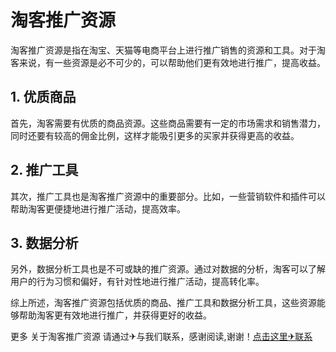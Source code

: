 # 淘客推广资源

淘客推广资源是指在淘宝、天猫等电商平台上进行推广销售的资源和工具。对于淘客来说，有一些资源是必不可少的，可以帮助他们更有效地进行推广，提高收益。

## 1. 优质商品

首先，淘客需要有优质的商品资源。这些商品需要有一定的市场需求和销售潜力，同时还要有较高的佣金比例，这样才能吸引更多的买家并获得更高的收益。

## 2. 推广工具

其次，推广工具也是淘客推广资源中的重要部分。比如，一些营销软件和插件可以帮助淘客更便捷地进行推广活动，提高效率。

## 3. 数据分析

另外，数据分析工具也是不可或缺的推广资源。通过对数据的分析，淘客可以了解用户的行为习惯和偏好，有针对性地进行推广活动，提高转化率。

综上所述，淘客推广资源包括优质的商品、推广工具和数据分析工具，这些资源能够帮助淘客更有效地进行推广，并获得更好的收益。

更多 关于淘客推广资源 请通过✈与我们联系，感谢阅读,谢谢！[点击这里✈联系](https://t.me/LM999bot)